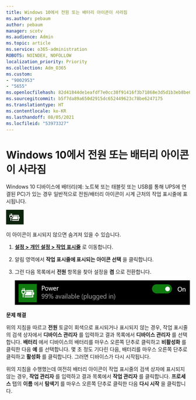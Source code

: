 ```yaml
---
title: Windows 10에서 전원 또는 배터리 아이콘이 사라짐
ms.author: pebaum
author: pebaum
manager: scotv
ms.audience: Admin
ms.topic: article
ms.service: o365-administration
ROBOTS: NOINDEX, NOFOLLOW
localization_priority: Priority
ms.collection: Adm_O365
ms.custom:
- "9002953"
- "5655"
ms.openlocfilehash: 82d41844de1eafdf7e0cc38f91416f3b71868e3d5d1b3eb8be0f10abd701ddc8
ms.sourcegitcommit: b5f7da89a650d2915dc652449623c78be6247175
ms.translationtype: HT
ms.contentlocale: ko-KR
ms.lasthandoff: 08/05/2021
ms.locfileid: "53973327"
---
```

# <a name="power-or-battery-icon-missing-in-windows-10"></a>Windows 10에서 전원 또는 배터리 아이콘이 사라짐

Windows 10 디바이스에 배터리(예: 노트북 또는 태블릿 또는 USB를 통해 UPS에 연결된 PC)가 있는 경우 일반적으로 전원/배터리 아이콘이 시계 근처의 작업 표시줄에 표시됩니다.

![배터리 아이콘](media/battery-icon.png)

이 아이콘이 표시되지 않으면 숨겨져 있을 수 있습니다.

1. **[설정 > 개인 설정 > 작업 표시줄](ms-settings:taskbar?activationSource=GetHelp)** 로 이동합니다.

2. 알림 영역에서 **작업 표시줄에 표시되는 아이콘 선택** 을 클릭합니다.

3. 그런 다음 목록에서 **전원** 항목을 찾아 설정을 **켬** 으로 전환합니다.

    ![작업 표시줄에 전원 아이콘 표시](media/power-icon-on.png)

**문제 해결**

위의 지침을 따르고 **전원** 토글이 회색으로 표시되거나 표시되지 않는 경우, 작업 표시줄의 검색 상자에서 **디바이스 관리자** 를 입력하고 결과 목록에서 **디바이스 관리자** 를 선택합니다. **배터리** 에서 디바이스의 배터리를 마우스 오른쪽 단추로 클릭하고 **비활성화** 를 클릭한 다음 **예** 를 선택합니다. 몇 초 정도 기다린 다음, 배터리를 마우스 오른쪽 단추로 클릭하고 **활성화** 를 클릭합니다. 그러면 디바이스가 다시 시작됩니다.

위의 지침을 수행했는데 여전히 배터리 아이콘이 작업 표시줄의 검색 상자에 표시되지 않는 경우, **작업 관리자** 를 입력하고 결과 목록에서 **작업 관리자** 를 클릭합니다. **프로세스** 탭의 **이름** 에서 **탐색기** 를 마우스 오른쪽 단추로 클릭한 다음 **다시 시작** 을 클릭합니다.
